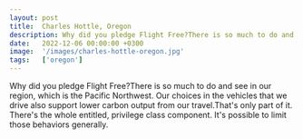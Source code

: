```yaml
---
layout: post
title:  Charles Hottle, Oregon
description: Why did you pledge Flight Free?There is so much to do and see in our region, which is the Pacific Northwest. Our choices in the vehicles that we drive...
date:   2022-12-06 00:00:00 +0300
image:  '/images/charles-hottle-oregon.jpg'
tags:   ['oregon']
---
```

Why did you pledge Flight Free?There is so much to do and see in our region, which is the Pacific Northwest. Our choices in the vehicles that we drive also support lower carbon output from our travel.That's only part of it. There's the whole entitled, privilege class component. It's possible to limit those behaviors generally.

